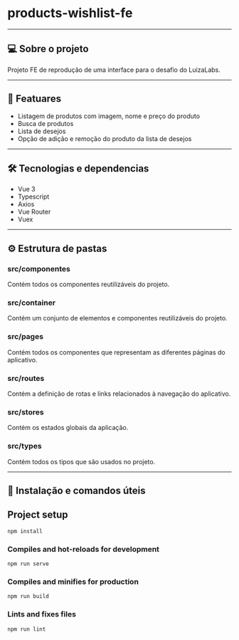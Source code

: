 <h1>
   products-wishlist-fe
</h1>

---

## 💻 Sobre o projeto

Projeto FE de reprodução de uma interface para o desafio do LuizaLabs.

---

## 📂 Featuares

* Listagem de produtos com imagem, nome e preço do produto 
* Busca de produtos
* Lista de desejos
* Opção de adição e remoção do produto da lista de desejos

---

## 🛠 Tecnologias e dependencias

* Vue 3
* Typescript
* Axios
* Vue Router
* Vuex

---

## ⚙️ Estrutura de pastas

### src/componentes 
Contém todos os componentes reutilizáveis do projeto.

### src/container 
Contém um conjunto de elementos e componentes reutilizáveis do projeto.

### src/pages 
Contém todos os componentes que representam as diferentes páginas do aplicativo.

### src/routes
Contém a definição de rotas e links relacionados à navegação do aplicativo.

### src/stores
Contém os estados globais da aplicação. 

### src/types
Contém todos os tipos que são usados no projeto.

---

## 🚀 Instalação e comandos úteis

## Project setup
```
npm install
```

### Compiles and hot-reloads for development
```
npm run serve
```

### Compiles and minifies for production
```
npm run build
```
### Lints and fixes files
```
npm run lint
```

